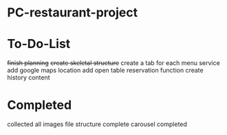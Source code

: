 # PC-restaurant-project

# To-Do-List 
<del>finish planning</del>
<del>create skeletal structure</del>
create a tab for each menu service
add google maps location
add open table reservation function
create history content
  

# Completed
 collected all images
 file structure complete
 carousel completed
